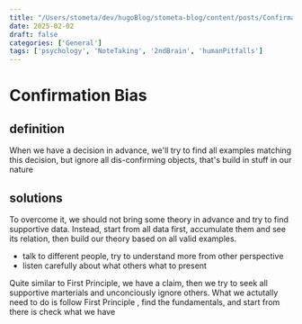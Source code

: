 ```yaml
---
title: "/Users/stometa/dev/hugoBlog/stometa-blog/content/posts/Confirmation Bias"
date: 2025-02-02
draft: false
categories: ['General']
tags: ['psychology', 'NoteTaking', '2ndBrain', 'humanPitfalls']
---
```


# Confirmation Bias
## definition
When we have a decision in advance, we'll try to find all examples matching this decision, but ignore all dis-confirming objects, that's build in stuff in our nature

## solutions
To overcome it, we should not bring some theory in advance and try to find supportive data. Instead, start from all data first, accumulate them and see its relation, then build our theory based on all valid examples.

+ talk to different people, try to understand more from other perspective
+ listen carefully about what others what to present

Quite similar to First Principle, we have a claim, then we try to seek all supportive marterials and unconciously ignore others. What we actutally need to do is follow First Principle , find the fundamentals, and start from there is check what we have